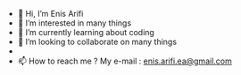 - 👋 Hi, I’m Enis Arifi
- 👀 I’m interested in many things
- 🌱 I’m currently learning about coding
- 💞️ I’m looking to collaborate on many things
- 
- 📫 How to reach me ? My e-mail : enis.arifi.ea@gmail.com

<!---
enisarifi/enisarifi is a ✨ special ✨ repository because its `README.md` (this file) appears on your GitHub profile.
You can click the Preview link to take a look at your changes.
--->
